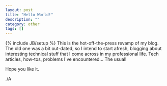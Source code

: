 ```yaml
---
layout: post
title: "Hello World!"
description: ""
category: other
tags: []
---
```

{% include JB/setup %}
This is the hot-off-the-press revamp of my blog. The old one was a bit out-dated, so I intend to start afresh, blogging about interesting technical stuff that I come across in my professional life. Tech articles, how-tos, problems I've encountered... The usual!

Hope you like it.

./A
